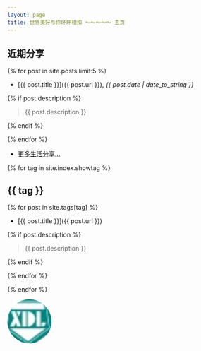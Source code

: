 ```yaml
---
layout: page
title: 世界美好与你环环相扣 ～～～～～ 主页
---
```

## 近期分享

{% for post in site.posts limit:5 %}

- [{{ post.title }}]({{ post.url }}), *{{ post.date | date_to_string }}*

{% if post.description %}

  > {{ post.description }}

{% endif %}

{% endfor %}

- [更多生活分享…](/archive)

{% for tag in site.index.showtag %}

## {{ tag }}

{% for post in site.tags[tag] %}

- [{{ post.title }}]({{ post.url }})

{% if post.description %}

  > {{ post.description }}

{% endif %}

{% endfor %}

{% endfor %}

<a href ="http://www.itxdl.cn/"><img src="./public/image/xdl.png" alt="alt test" style="border-radius:50%;width:100px;height:100px"></a>